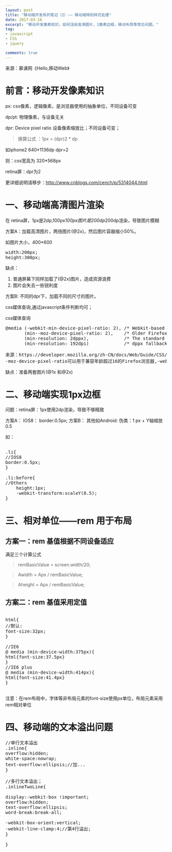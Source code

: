 ```yaml
---
layout: post
title: "移动端开发系列笔记（2）—— 移动端特别样式处理"
date: 2017-03-16
excerpt: "移动开发像素知识，如何渲染高清图片，1像素边框，移动布局等常见问题。"
tag:
- javascript
- CSS
- jquery

comments: true
---
```


来源：慕课网《Hello,移动Web》

# 前言：移动开发像素知识

px: css像素，逻辑像素，是浏览器使用的抽象单位，不同设备可变

dp/pt: 物理像素，与设备无关

dpr: Device pixel ratio 设备像素缩放比；不同设备可变；

>换算公式 ：1px = (dpr)2 * dp

如iphone2 640*1136dp dpr=2

则：css宽高为 320*568px

retina屏：dpr为2

更详细说明请移步：[http://www.cnblogs.com/cench/p/5314044.html ](http://www.cnblogs.com/cench/p/5314044.html )

# 一、移动端高清图片渲染
在 retina屏，1px是2dp,100px*100px图片是200dp*200dp渲染，导致图片模糊

方案A：加载高清图片，两倍图片(@2x)，然后图片容器缩小50%。

如图片大小，400*600
<pre>
width:200px;
height:300px;
</pre>
缺点：

1. 普通屏幕下同样加载了(@2x)图片，造成资源浪费
2. 图片会失去一些锐利度

方案B: 不同的dpr下，加载不同的尺寸的图片。

css媒体查询,通过javascript条件判断均可；

css媒体查询

<pre>
@media (-webkit-min-device-pixel-ratio: 2), /* Webkit-based browsers */
       (min--moz-device-pixel-ratio: 2),    /* Older Firefox browsers (prior to Firefox 16) */
       (min-resolution: 2dppx),             /* The standard way */
       (min-resolution: 192dpi)             /* dppx fallback */

来源：https://developer.mozilla.org/zh-CN/docs/Web/Guide/CSS/Media_queries
-moz-device-pixel-ratio可以用于兼容年龄超过16的Firefox浏览器,-webkit-device-pixel-ratio基于webkit的浏览器不支持dppx。
</pre>

缺点：准备两套图片(@1x 和@2x)

# 二、移动端实现1px边框

问题：retina屏：1px使用2dp渲染，导致不够精致

方案A：
IOS8： border:0.5px;
方案B：
其他如Android: 伪类：1 px +  Y轴缩放0.5

如：
<pre>

.li{
//IOS8
border:0.5px;
}

.li:before{
//Others
	height:1px;
	-webkit-transform:scaleY(0.5);
}
</pre>

# 三、相对单位——rem 用于布局

## 方案一：rem 基值根据不同设备适应
满足三个计算公式
>remBasicValue = screen.width/20;

>Awidth = Apx / remBasicValue;

>Aheight = Apx / remBasicValue;

## 方案二：rem 基值采用定值

<pre>

html{
//默认:
font-size:32px;
}

//IE6
@ media (min-device-width:375px){
html{font-size:37.5px}
}
//IE6 plus
@ media (min-device-width:414px){
html{font-size:41.4px}
}

</pre> 

注意：在rem布局中，字体等非布局元素的font-size使用px单位，布局元素采用rem相对单位

# 四、移动端的文本溢出问题
<pre>
//单行文本溢出
.inline{
overflow:hidden;
white-space:nowrap;
text-overflow:ellipsis;//加...
}

//多行文本溢出；
.inlineTwoLine{

display:-webkit-box !important;
overflow:hidden;
text-overflow:ellipsis;
word-break:break-all;

-webkit-box-orient:vertical;
-webkit-line-clamp:4;//第4行溢出;
}

}
</pre>


